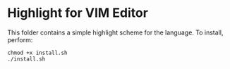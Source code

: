 # Highlight for VIM Editor

This folder contains a simple highlight scheme for the language. To
install, perform:

```
chmod +x install.sh
./install.sh
```
